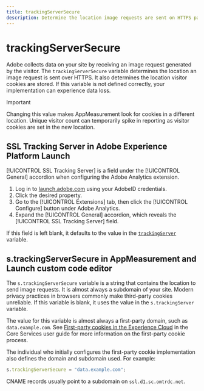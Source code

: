 ```yaml
---
title: trackingServerSecure
description: Determine the location image requests are sent on HTTPS pages.
---
```


# trackingServerSecure

Adobe collects data on your site by receiving an image request generated by the visitor. The `trackingServerSecure` variable determines the location an image request is sent over HTTPS. It also determines the location visitor cookies are stored. If this variable is not defined correctly, your implementation can experience data loss.

>[!IMPORTANT]
>
>Changing this value makes AppMeasurement look for cookies in a different location. Unique visitor count can temporarily spike in reporting as visitor cookies are set in the new location.

## SSL Tracking Server in Adobe Experience Platform Launch

[!UICONTROL SSL Tracking Server] is a field under the [!UICONTROL General] accordion when configuring the Adobe Analytics extension.

1. Log in to [launch.adobe.com](https://launch.adobe.com) using your AdobeID credentials.
2. Click the desired property.
3. Go to the [!UICONTROL Extensions] tab, then click the [!UICONTROL Configure] button under Adobe Analytics.
4. Expand the [!UICONTROL General] accordion, which reveals the [!UICONTROL SSL Tracking Server] field.

If this field is left blank, it defaults to the value in the [`trackingServer`](trackingserver.md) variable.

## s.trackingServerSecure in AppMeasurement and Launch custom code editor

The `s.trackingServerSecure` variable is a string that contains the location to send image requests. It is almost always a subdomain of your site. Modern privacy practices in browsers commonly make third-party cookies unreliable. If this variable is blank, it uses the value in the `s.trackingServer` variable.

The value for this variable is almost always a first-party domain, such as `data.example.com`. See [First-party cookies in the Experience Cloud](https://docs.adobe.com/content/help/en/core-services/interface/ec-cookies/cookies-first-party.html) in the Core Services user guide for more information on the first-party cookie process.

The individual who initially configures the first-party cookie implementation also defines the domain and subdomain used. For example:

```js
s.trackingServerSecure = "data.example.com";
```

CNAME records usually point to a subdomain on `ssl.d1.sc.omtrdc.net`.
